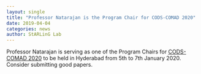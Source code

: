 ```yaml
---
layout: single
title: "Professor Natarajan is the Program Chair for CODS-COMAD 2020"
date: 2019-04-04
categories: news
author: StARLinG Lab
---
```


Professor Natarajan is serving as one of the Program Chairs for [CODS-COMAD 2020](https://cods-comad.in/2020/organising_committee.html) to be held in Hyderabad from 5th to 7th January 2020. Consider submitting good papers.
